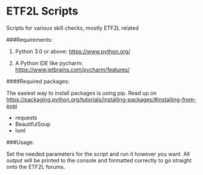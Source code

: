 # ETF2L Scripts
Scripts for various skill checks, mostly ETF2L related


###Requirements:

1. Python 3.0 or above: https://www.python.org/

2. A Python IDE like pycharm: https://www.jetbrains.com/pycharm/features/

####Required packages:

The easiest way to install packages is using pip. Read up on https://packaging.python.org/tutorials/installing-packages/#installing-from-pypi
* requests
* BeautifulSoup 
* lxml

###Usage:

Set the needed parameters for the script and run it however you want. All output will be printed to the console and formatted correctly to go straight onto the ETF2L forums.